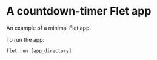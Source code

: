 # A countdown-timer Flet app

An example of a minimal Flet app.

To run the app:

```
flet run [app_directory]
```
